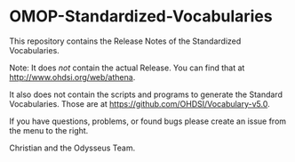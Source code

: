 # OMOP-Standardized-Vocabularies
This repository contains the Release Notes of the Standardized Vocabularies. 

Note: It does *not* contain the actual Release. You can find that at http://www.ohdsi.org/web/athena. 

It also does not contain the scripts and programs to generate the Standard Vocabularies. Those are at https://github.com/OHDSI/Vocabulary-v5.0.

If you have questions, problems, or found bugs please create an issue from the menu to the right. 

Christian and the Odysseus Team.
